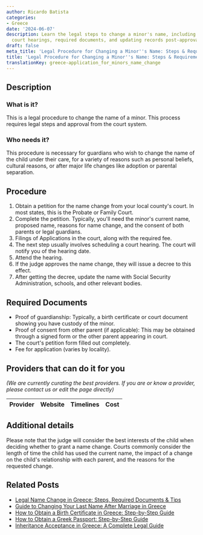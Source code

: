 ```yaml
---
author: Ricardo Batista
categories:
- Greece
date: '2024-06-07'
description: Learn the legal steps to change a minor's name, including filing a petition,
  court hearings, required documents, and updating records post-approval.
draft: false
meta_title: 'Legal Procedure for Changing a Minor''s Name: Steps & Requirements'
title: 'Legal Procedure for Changing a Minor''s Name: Steps & Requirements'
translationKey: greece-application_for_minors_name_change
---
```


## Description
### What is it?
This is a legal procedure to change the name of a minor. This process requires legal steps and approval from the court system.

### Who needs it?
This procedure is necessary for guardians who wish to change the name of the child under their care, for a variety of reasons such as personal beliefs, cultural reasons, or after major life changes like adoption or parental separation.

## Procedure
1. Obtain a petition for the name change from your local county's court. In most states, this is the Probate or Family Court.
2. Complete the petition. Typically, you'll need the minor's current name, proposed name, reasons for name change, and the consent of both parents or legal guardians.
3. Filings of Applications in the court, along with the required fee.
4. The next step usually involves scheduling a court hearing. The court will notify you of the hearing date.
5. Attend the hearing.
6. If the judge approves the name change, they will issue a decree to this effect.
7. After getting the decree, update the name with Social Security Administration, schools, and other relevant bodies.

## Required Documents
* Proof of guardianship: Typically, a birth certificate or court document showing you have custody of the minor.
* Proof of consent from other parent (if applicable): This may be obtained through a signed form or the other parent appearing in court.
* The court's petition form filled out completely.
* Fee for application (varies by locality).

## Providers that can do it for you

_(We are currently curating the best providers. If you are or know a provider, please contact us or edit the page directly)_

| Provider        |     Website     |     Timelines    |       Cost      |
| :-------------: | :-------------: |  :-------------: | :-------------: |

## Additional details
Please note that the judge will consider the best interests of the child when deciding whether to grant a name change. Courts commonly consider the length of time the child has used the current name, the impact of a change on the child's relationship with each parent, and the reasons for the requested change.
## Related Posts

- [Legal Name Change in Greece: Steps, Required Documents & Tips](https://tramitit.com/guides/greece/application_for_name_change_certificate/)
- [Guide to Changing Your Last Name After Marriage in Greece](https://tramitit.com/guides/greece/application_for_spouses_name_change/)
- [How to Obtain a Birth Certificate in Greece: Step-by-Step Guide](https://tramitit.com/guides/greece/application_for_birth_certificate/)
- [How to Obtain a Greek Passport: Step-by-Step Guide](https://tramitit.com/guides/greece/application_for_passport_issuance/)
- [Inheritance Acceptance in Greece: A Complete Legal Guide](https://tramitit.com/guides/greece/application_for_inheritance_acceptance/)